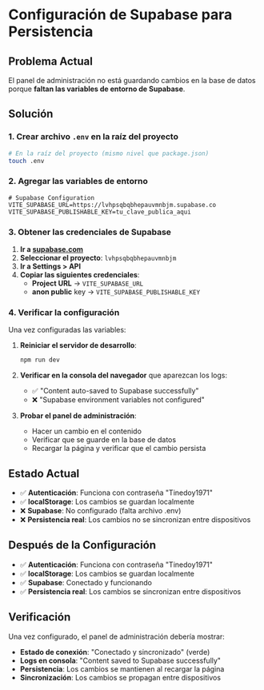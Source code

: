 # Configuración de Supabase para Persistencia

## Problema Actual

El panel de administración no está guardando cambios en la base de datos porque **faltan las variables de entorno de Supabase**.

## Solución

### 1. Crear archivo `.env` en la raíz del proyecto

```bash
# En la raíz del proyecto (mismo nivel que package.json)
touch .env
```

### 2. Agregar las variables de entorno

```env
# Supabase Configuration
VITE_SUPABASE_URL=https://lvhpsqbqbhepauvmnbjm.supabase.co
VITE_SUPABASE_PUBLISHABLE_KEY=tu_clave_publica_aqui
```

### 3. Obtener las credenciales de Supabase

1. **Ir a [supabase.com](https://supabase.com)**
2. **Seleccionar el proyecto**: `lvhpsqbqbhepauvmnbjm`
3. **Ir a Settings > API**
4. **Copiar las siguientes credenciales**:
   - **Project URL** → `VITE_SUPABASE_URL`
   - **anon public** key → `VITE_SUPABASE_PUBLISHABLE_KEY`

### 4. Verificar la configuración

Una vez configuradas las variables:

1. **Reiniciar el servidor de desarrollo**:
   ```bash
   npm run dev
   ```

2. **Verificar en la consola del navegador** que aparezcan los logs:
   - ✅ "Content auto-saved to Supabase successfully"
   - ❌ "Supabase environment variables not configured"

3. **Probar el panel de administración**:
   - Hacer un cambio en el contenido
   - Verificar que se guarde en la base de datos
   - Recargar la página y verificar que el cambio persista

## Estado Actual

- ✅ **Autenticación**: Funciona con contraseña "Tinedoy1971"
- ✅ **localStorage**: Los cambios se guardan localmente
- ❌ **Supabase**: No configurado (falta archivo .env)
- ❌ **Persistencia real**: Los cambios no se sincronizan entre dispositivos

## Después de la Configuración

- ✅ **Autenticación**: Funciona con contraseña "Tinedoy1971"
- ✅ **localStorage**: Los cambios se guardan localmente
- ✅ **Supabase**: Conectado y funcionando
- ✅ **Persistencia real**: Los cambios se sincronizan entre dispositivos

## Verificación

Una vez configurado, el panel de administración debería mostrar:

- **Estado de conexión**: "Conectado y sincronizado" (verde)
- **Logs en consola**: "Content saved to Supabase successfully"
- **Persistencia**: Los cambios se mantienen al recargar la página
- **Sincronización**: Los cambios se propagan entre dispositivos
